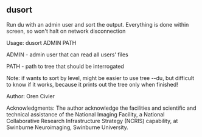 dusort
------
Run du with an admin user and sort the output. Everything is done within screen, so won't halt on network disconnection

Usage: dusort ADMIN PATH

ADMIN - admin user that can read all users' files

PATH - path to tree that should be interrogated

Note: if wants to sort by level, might be easier to use tree --du, but difficult to know if it works, because it prints out the tree only when finished!

Author: Oren Civier

Acknowledgments: The author acknowledge the facilities and scientific and technical assistance of the National Imaging Facility, a National Collaborative Research Infrastructure Strategy (NCRIS) capability, at Swinburne Neuroimaging, Swinburne University.
